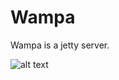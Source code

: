 # Wampa

Wampa is a jetty server.

![alt text](https://external-preview.redd.it/AfauMWeeqa1E0AzHdPbScgMJCvJAaw7rfSUfBE37v24.jpg?auto=webp&s=5cfea2ef20875301859c7ed006943e676f3b7c92)
